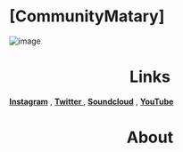 # [CommunityMatary] 
![image](https://user-images.githubusercontent.com/92306660/160721045-10a55c43-bb0e-41e1-b69a-473f5f62d66a.png)
<h1 align="center">
 Links
</h1>






 **[Instagram](https://www.instagram.com/community_matary/)** ,
 **[Twitter ](https://twitter.com/CommunityMatary)** ,
 **[Soundcloud](https://soundcloud.com/user-106010459)** ,
 **[YouTube](https://www.youtube.com/channel/UCaq9yXXZzKj9Y0MMzxD3U2w)** 






<h1 align="center">
 About
</h1>

<div align="center">




